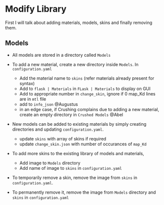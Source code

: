 # Modify Library

First I will talk about adding materials, models, skins and finally removing them.

## Models
- All models are stored in a directory called `Models`
- To add a new material, create a new directory inside `Models`. In `configuration.yaml` 
    - Add the material name to `skins` (refer materials already present for syntax)
    - Add to `flask | Materials` in `FLask | Materials` to display on GUI 
    - Add to appropriate number in `change_skin`, ignore if 0 map_Kd lines are in `mtl` file
    - add to `info_json` @Augustus
    - in an edge case, if Crushing complains due to adding a new material, create an empty directory in `Crushed Models` @Abel
    
- New models can be added to existing materials by simply creating directories and updating `configuration.yaml`.
    - update `skins` with array of skins if required
    - update `change_skin.json` with number of occurances of `map_Kd`
    
- To add more skins to the existing library of models and materials, 
    - Add image to `Models` directory
    - Add name of image to `skins` in `configuration.yaml`
  
- To temporarily remove a skin, remove the image from `skins` in `configuration.yaml`.
- To permanently remove it, remove the image from `Models` directory and `skins` in `configuration.yaml`
 